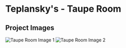 # Teplansky's - Taupe Room

## Project Images

![Taupe Room Image 1](https://storage.googleapis.com/msgsndr/zTjqcEq3Ndj90wvhfc47/media/676880ecfb63bc80356c4653.jpeg)
![Taupe Room Image 2](https://storage.googleapis.com/msgsndr/zTjqcEq3Ndj90wvhfc47/media/676880ec7e6211cd07b11a1f.jpeg)
